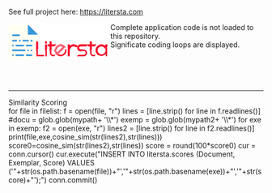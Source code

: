 
See full project here: https://litersta.com

<a href="url"><img src="https://github.com/grey1689/litersta/blob/master/litersta/static/images/Logo.png?raw=true" align="left" height="40%" width="40%" ></a>

Complete application code is not loaded to this repository.<br>
Significate coding loops are displayed.<br>
<br>
<br>
<br>
<br>
<hr>
Similarity Scoring
<br>
for file in filelist:
                    f = open(file, "r")
                    lines = [line.strip() for line in f.readlines()]
                    #docu = glob.glob(mypath+ '\\*')
                    exemp = glob.glob(mypath2+ '\\*')
                    for exe in exemp:
                    	f2 = open(exe, "r")
                    	lines2 = [line.strip() for line in f2.readlines()]
                    	print(file,exe,cosine_sim(str(lines2),str(lines)))
                    	score0=cosine_sim(str(lines2),str(lines))
                    	score = round(100*score0)
                      cur = conn.cursor()
                      cur.execute("INSERT INTO litersta.scores (Document, Exemplar, Score) VALUES ('"+str(os.path.basename(file))+"','"+str(os.path.basename(exe))+"','"+str(score)+"');")
                      conn.commit()
